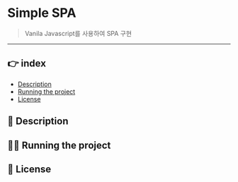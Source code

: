 # Simple SPA

> Vanila Javascript를 사용하여 SPA 구현

---

## 👉 index

- [Description](#-description)
- [Running the project](#-running-the-project)
- [License](#-license)

## 📖 Description

## 🏃‍♂️ Running the project

## 🏅 License
